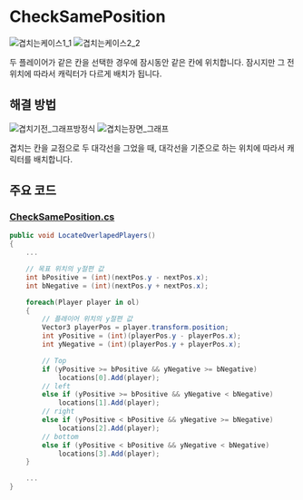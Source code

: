 # CheckSamePosition
![겹치는케이스1_1](https://user-images.githubusercontent.com/36800639/153059250-894f46a0-8be5-4448-a4af-71a29fffd698.png)
![겹치는케이스2_2](https://user-images.githubusercontent.com/36800639/153060132-17cab16a-9183-4b31-b957-83c3a04ed61f.png)

두 플레이어가 같은 칸을 선택한 경우에 잠시동안 같은 칸에 위치합니다. 잠시지만 그 전 위치에 따라서 캐릭터가 다르게 배치가 됩니다.
## 해결 방법
![겹치기전_그래프방정식](https://user-images.githubusercontent.com/36800639/153059525-ebb57f27-7d2e-4b81-ad1f-d385761d25a2.png)
![겹치는장면_그래프](https://user-images.githubusercontent.com/36800639/153059773-7afeab5b-0bf6-44bf-befb-5112983e6502.png)

겹치는 칸을 교점으로 두 대각선을 그었을 때, 대각선을 기준으로 하는 위치에 따라서 캐릭터를 배치합니다.

## 주요 코드
### [CheckSamePosition.cs](https://github.com/ComeBiga/ChickenBattle_like_JellyBattle/blob/main/jellybattle/Assets/_Jelly%20Battle/1.Scripts/Managers/CheckSamePosition.cs)
```c#
public void LocateOverlapedPlayers()
{
    ...

    // 목표 위치의 y절편 값
    int bPositive = (int)(nextPos.y - nextPos.x);
    int bNegative = (int)(nextPos.y + nextPos.x);

    foreach(Player player in ol)
    {
        // 플레이어 위치의 y절편 값
        Vector3 playerPos = player.transform.position;
        int yPositive = (int)(playerPos.y - playerPos.x);
        int yNegative = (int)(playerPos.y + playerPos.x);

        // Top
        if (yPositive >= bPositive && yNegative >= bNegative)
            locations[0].Add(player);
        // left
        else if (yPositive >= bPositive && yNegative < bNegative)
            locations[1].Add(player);
        // right
        else if (yPositive < bPositive && yNegative >= bNegative)
            locations[2].Add(player);
        // bottom
        else if (yPositive < bPositive && yNegative < bNegative)
            locations[3].Add(player);
    }

    ...
}
```

```c#

```
